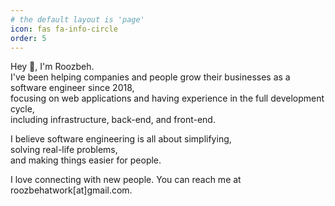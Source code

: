 ```yaml
---
# the default layout is 'page'
icon: fas fa-info-circle
order: 5
---
```


Hey 👋, I'm Roozbeh.\
I've been helping companies and people grow their businesses as a software engineer since 2018,\
focusing on web applications and having experience in the full development cycle,\
including infrastructure, back-end, and front-end.

I believe software engineering is all about simplifying,\
solving real-life problems,\
and making things easier for people. 

I love connecting with new people. You can reach me at roozbehatwork[at]gmail.com.


